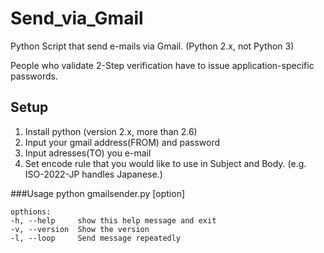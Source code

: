 Send_via_Gmail
==============
Python Script that send e-mails via Gmail. (Python 2.x, not Python 3)

People who validate 2-Step verification have to issue application-specific 
passwords. 


Setup
---------------------------------------
 1. Install python (version 2.x, more than 2.6)
 2. Input your gmail address(FROM) and password
 3. Input adresses(TO) you e-mail
 4. Set encode rule that you would like to use in Subject and Body. 
    (e.g. ISO-2022-JP handles Japanese.) 

###Usage
    python gmailsender.py [option]

    opthions:
    -h, --help     show this help message and exit
    -v, --version  Show the version
    -l, --loop     Send message repeatedly
